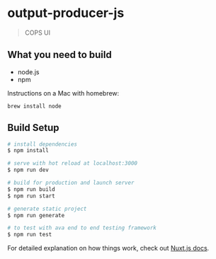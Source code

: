 # output-producer-js

> COPS UI

## What you need to build

* node.js
* npm

Instructions on a Mac with homebrew:
```
brew install node
```

## Build Setup

``` bash
# install dependencies
$ npm install

# serve with hot reload at localhost:3000
$ npm run dev

# build for production and launch server
$ npm run build
$ npm run start

# generate static project
$ npm run generate

# to test with ava end to end testing framework
$ npm run test
```

For detailed explanation on how things work, check out [Nuxt.js docs](https://nuxtjs.org).
